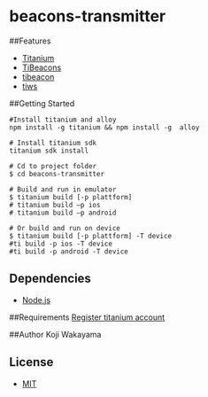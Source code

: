 beacons-transmitter
===================

##Features
* [Titanium](http://www.appcelerator.com/titanium/)
* [TiBeacons](https://github.com/jbeuckm/TiBeacons)
* [tibeacon](https://github.com/m1ga/tibeacon)
* [tiws](https://github.com/iamyellow/tiws)

##Getting Started
```
#Install titanium and alloy
npm install -g titanium && npm install -g  alloy

# Install titanium sdk
titanium sdk install

# Cd to project folder
$ cd beacons-transmitter

# Build and run in emulator
$ titanium build [-p plattform]
# titanium build –p ios
# titanium build –p android

# Or build and run on device
$ titanium build [-p plattform] -T device
#ti build -p ios -T device
#ti build -p android -T device
```

## Dependencies
* [Node.js](http://nodejs.org/)

##Requirements
[Register titanium account](https://my.appcelerator.com/auth/signup)

##Author
Koji Wakayama

## License
* [MIT](http://opensource.org/licenses/MIT)